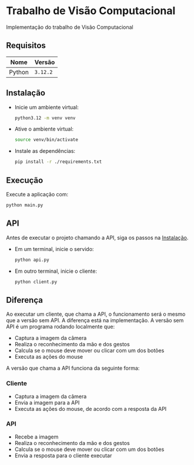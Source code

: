 # Trabalho de Visão Computacional

Implementação do trabalho de Visão Computacional

## Requisitos

| Nome | Versão |
-------|---------
Python | `3.12.2`

## Instalação

- Inicie um ambiente virtual:

    ```sh
    python3.12 -m venv venv
    ```

- Ative o ambiente virtual:

    ```sh
    source venv/bin/activate
    ```

- Instale as dependências:

    ```sh
    pip install -r ./requirements.txt
    ```

## Execução

Execute a aplicação com:

```sh
python main.py
```

## API

Antes de executar o projeto chamando a API, siga os passos na [Instalação](#instalação).

- Em um terminal, inicie o servido:

    ```sh
    python api.py
    ```

- Em outro terminal, inicie o cliente:

    ```sh
    python client.py
    ```

## Diferença

Ao executar um cliente, que chama a API, o funcionamento será o mesmo que a versão sem API.
A diferença está na implementação. A versão sem API é um programa rodando localmente que:

- Captura a imagem da câmera
- Realiza o reconhecimento da mão e dos gestos
- Calcula se o mouse deve mover ou clicar com um dos botões
- Executa as ações do mouse

A versão que chama a API funciona da seguinte forma:

### Cliente

- Captura a imagem da câmera
- Envia a imagem para a API
- Executa as ações do mouse, de acordo com a resposta da API

### API

- Recebe a imagem
- Realiza o reconhecimento da mão e dos gestos
- Calcula se o mouse deve mover ou clicar com um dos botões
- Envia a resposta para o cliente executar
